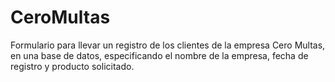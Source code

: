 # CeroMultas
Formulario para llevar un registro de los clientes de la empresa Cero Multas, en una base de datos, especificando el nombre de la empresa, fecha de registro y producto solicitado. 
